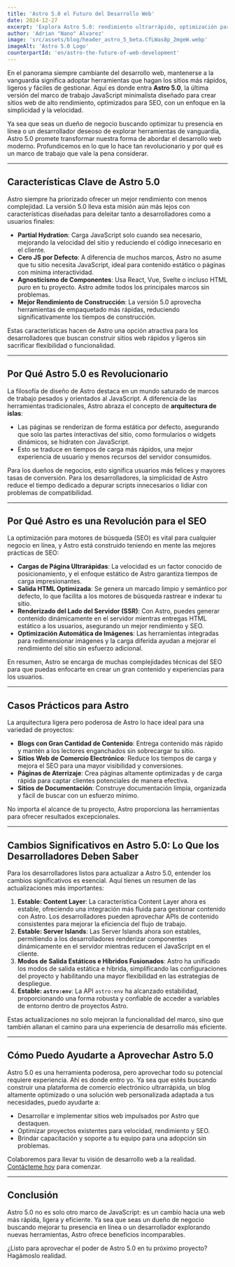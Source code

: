 ```yaml
---
title: 'Astro 5.0 el Futuro del Desarrollo Web'
date: 2024-12-27
excerpt: 'Explora Astro 5.0: rendimiento ultrarrápido, optimización para SEO y simplicidad para transformar tu desarrollo web. ¡Impulsa tu presencia en línea hoy!'
author: 'Adrian "Nano" Alvarez'
image: 'src/assets/blog/header_astro_5_beta.CfLWas8p_2mgeW.webp'
imageAlt: 'Astro 5.0 Logo'
counterpartId: 'en/astro-the-future-of-web-development'
---
```


En el panorama siempre cambiante del desarrollo web, mantenerse a la vanguardia significa adoptar herramientas que hagan los sitios más rápidos, ligeros y fáciles de gestionar. Aquí es donde entra **Astro 5.0**, la última versión del marco de trabajo JavaScript minimalista diseñado para crear sitios web de alto rendimiento, optimizados para SEO, con un enfoque en la simplicidad y la velocidad.

Ya sea que seas un dueño de negocio buscando optimizar tu presencia en línea o un desarrollador deseoso de explorar herramientas de vanguardia, Astro 5.0 promete transformar nuestra forma de abordar el desarrollo web moderno. Profundicemos en lo que lo hace tan revolucionario y por qué es un marco de trabajo que vale la pena considerar.

---

## Características Clave de Astro 5.0

Astro siempre ha priorizado ofrecer un mejor rendimiento con menos complejidad. La versión 5.0 lleva esta misión aún más lejos con características diseñadas para deleitar tanto a desarrolladores como a usuarios finales:

- **Partial Hydration**: Carga JavaScript solo cuando sea necesario, mejorando la velocidad del sitio y reduciendo el código innecesario en el cliente.
- **Cero JS por Defecto**: A diferencia de muchos marcos, Astro no asume que tu sitio necesita JavaScript, ideal para contenido estático o páginas con mínima interactividad.
- **Agnosticismo de Componentes**: Usa React, Vue, Svelte o incluso HTML puro en tu proyecto. Astro admite todos los principales marcos sin problemas.
- **Mejor Rendimiento de Construcción**: La versión 5.0 aprovecha herramientas de empaquetado más rápidas, reduciendo significativamente los tiempos de construcción.

Estas características hacen de Astro una opción atractiva para los desarrolladores que buscan construir sitios web rápidos y ligeros sin sacrificar flexibilidad o funcionalidad.

---

## Por Qué Astro 5.0 es Revolucionario

La filosofía de diseño de Astro destaca en un mundo saturado de marcos de trabajo pesados y orientados al JavaScript. A diferencia de las herramientas tradicionales, Astro abraza el concepto de **arquitectura de islas**:

- Las páginas se renderizan de forma estática por defecto, asegurando que solo las partes interactivas del sitio, como formularios o widgets dinámicos, se hidraten con JavaScript.
- Esto se traduce en tiempos de carga más rápidos, una mejor experiencia de usuario y menos recursos del servidor consumidos.

Para los dueños de negocios, esto significa usuarios más felices y mayores tasas de conversión. Para los desarrolladores, la simplicidad de Astro reduce el tiempo dedicado a depurar scripts innecesarios o lidiar con problemas de compatibilidad.

---

## Por Qué Astro es una Revolución para el SEO

La optimización para motores de búsqueda (SEO) es vital para cualquier negocio en línea, y Astro está construido teniendo en mente las mejores prácticas de SEO:

- **Cargas de Página Ultrarápidas**: La velocidad es un factor conocido de posicionamiento, y el enfoque estático de Astro garantiza tiempos de carga impresionantes.
- **Salida HTML Optimizada**: Se genera un marcado limpio y semántico por defecto, lo que facilita a los motores de búsqueda rastrear e indexar tu sitio.
- **Renderizado del Lado del Servidor (SSR)**: Con Astro, puedes generar contenido dinámicamente en el servidor mientras entregas HTML estático a los usuarios, asegurando un mejor rendimiento y SEO.
- **Optimización Automática de Imágenes**: Las herramientas integradas para redimensionar imágenes y la carga diferida ayudan a mejorar el rendimiento del sitio sin esfuerzo adicional.

En resumen, Astro se encarga de muchas complejidades técnicas del SEO para que puedas enfocarte en crear un gran contenido y experiencias para los usuarios.

---

## Casos Prácticos para Astro

La arquitectura ligera pero poderosa de Astro lo hace ideal para una variedad de proyectos:

- **Blogs con Gran Cantidad de Contenido**: Entrega contenido más rápido y mantén a los lectores enganchados sin sobrecargar tu sitio.
- **Sitios Web de Comercio Electrónico**: Reduce los tiempos de carga y mejora el SEO para una mayor visibilidad y conversiones.
- **Páginas de Aterrizaje**: Crea páginas altamente optimizadas y de carga rápida para captar clientes potenciales de manera efectiva.
- **Sitios de Documentación**: Construye documentación limpia, organizada y fácil de buscar con un esfuerzo mínimo.

No importa el alcance de tu proyecto, Astro proporciona las herramientas para ofrecer resultados excepcionales.

---

## Cambios Significativos en Astro 5.0: Lo Que los Desarrolladores Deben Saber

Para los desarrolladores listos para actualizar a Astro 5.0, entender los cambios significativos es esencial. Aquí tienes un resumen de las actualizaciones más importantes:

1. **Estable: Content Layer**: La característica Content Layer ahora es estable, ofreciendo una integración más fluida para gestionar contenido con Astro. Los desarrolladores pueden aprovechar APIs de contenido consistentes para mejorar la eficiencia del flujo de trabajo.
2. **Estable: Server Islands**: Las Server Islands ahora son estables, permitiendo a los desarrolladores renderizar componentes dinámicamente en el servidor mientras reducen el JavaScript en el cliente.
3. **Modos de Salida Estáticos e Híbridos Fusionados**: Astro ha unificado los modos de salida estática e híbrida, simplificando las configuraciones del proyecto y habilitando una mayor flexibilidad en las estrategias de despliegue.
4. **Estable: `astro:env`**: La API `astro:env` ha alcanzado estabilidad, proporcionando una forma robusta y confiable de acceder a variables de entorno dentro de proyectos Astro.

Estas actualizaciones no solo mejoran la funcionalidad del marco, sino que también allanan el camino para una experiencia de desarrollo más eficiente.

---

## Cómo Puedo Ayudarte a Aprovechar Astro 5.0

Astro 5.0 es una herramienta poderosa, pero aprovechar todo su potencial requiere experiencia. Ahí es donde entro yo. Ya sea que estés buscando construir una plataforma de comercio electrónico ultrarrápida, un blog altamente optimizado o una solución web personalizada adaptada a tus necesidades, puedo ayudarte a:

- Desarrollar e implementar sitios web impulsados por Astro que destaquen.
- Optimizar proyectos existentes para velocidad, rendimiento y SEO.
- Brindar capacitación y soporte a tu equipo para una adopción sin problemas.

Colaboremos para llevar tu visión de desarrollo web a la realidad. [Contácteme hoy](https://www.adrian-alvarez.dev/es/contact) para comenzar.

---

## Conclusión

Astro 5.0 no es solo otro marco de JavaScript: es un cambio hacia una web más rápida, ligera y eficiente. Ya sea que seas un dueño de negocio buscando mejorar tu presencia en línea o un desarrollador explorando nuevas herramientas, Astro ofrece beneficios incomparables.

¿Listo para aprovechar el poder de Astro 5.0 en tu próximo proyecto? Hagámoslo realidad.
